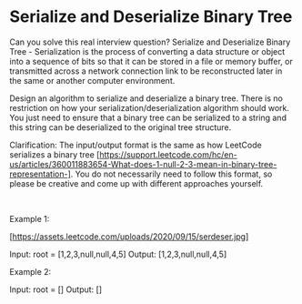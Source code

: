 # Serialize and Deserialize Binary Tree

Can you solve this real interview question? Serialize and Deserialize Binary Tree - Serialization is the process of converting a data structure or object into a sequence of bits so that it can be stored in a file or memory buffer, or transmitted across a network connection link to be reconstructed later in the same or another computer environment.

Design an algorithm to serialize and deserialize a binary tree. There is no restriction on how your serialization/deserialization algorithm should work. You just need to ensure that a binary tree can be serialized to a string and this string can be deserialized to the original tree structure.

Clarification: The input/output format is the same as how LeetCode serializes a binary tree [https://support.leetcode.com/hc/en-us/articles/360011883654-What-does-1-null-2-3-mean-in-binary-tree-representation-]. You do not necessarily need to follow this format, so please be creative and come up with different approaches yourself.

 

Example 1:

[https://assets.leetcode.com/uploads/2020/09/15/serdeser.jpg]


Input: root = [1,2,3,null,null,4,5]
Output: [1,2,3,null,null,4,5]


Example 2:


Input: root = []
Output: []
